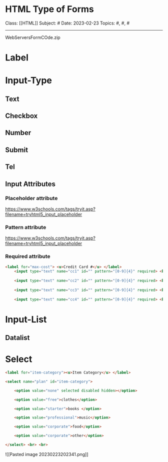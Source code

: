 # HTML Type of Forms
Class: [[HTML]]
Subject: #
Date: 2023-02-23
Topics: #, #, # 

---


WebServersFormCOde.zip

# Label

# Input-Type

## Text

## Checkbox

## Number

## Submit

## Tel

## Input Attributes
### Placeholder attribute
https://www.w3schools.com/tags/tryit.asp?filename=tryhtml5_input_placeholder

### Pattern attribute
https://www.w3schools.com/tags/tryit.asp?filename=tryhtml5_input_placeholder

### Required attribute
```html
<label for="max-cost"> <u>Credit Card #</u> </label>
	<input type="text" name="cc1" id="" pattern="[0-9]{4}" required> <br> <br>
	
	<input type="text" name="cc2" id="" pattern="[0-9]{4}" required> <br> <br>
	
	<input type="text" name="cc3" id="" pattern="[0-9]{4}" required> <br> <br>
	
	<input type="text" name="cc4" id="" pattern="[0-9]{4}" required> <br> <br>
```


# Input-List
## Datalist


# Select
```html
<label for="item-category"><u>Item Category</u> </label>

<select name="plan" id="item-category">

	<option value="none" selected disabled hidden></option>

	<option value="free">clothes</option>

	<option value="starter">books </option>

	<option value="professional">music</option>

	<option value="corporate">food</option>

	<option value="corporate">other</option>

</select> <br> <br>
```

![[Pasted image 20230223202341.png]]
